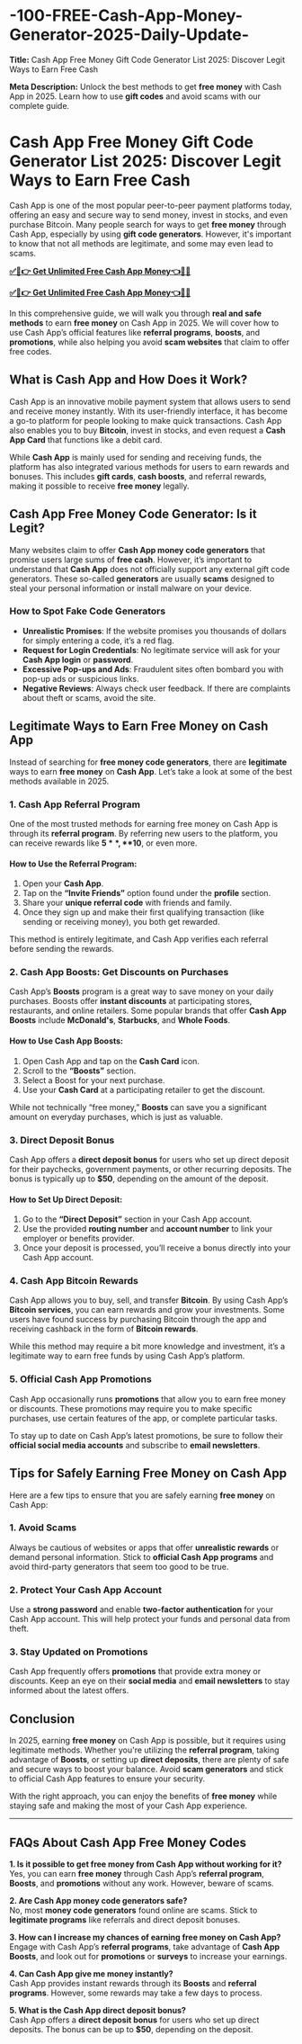 # -100-FREE-Cash-App-Money-Generator-2025-Daily-Update-
**Title:** Cash App Free Money Gift Code Generator List 2025: Discover Legit Ways to Earn Free Cash

**Meta Description:** Unlock the best methods to get **free money** with Cash App in 2025. Learn how to use **gift codes** and avoid scams with our complete guide.

# **Cash App Free Money Gift Code Generator List 2025: Discover Legit Ways to Earn Free Cash**

Cash App is one of the most popular peer-to-peer payment platforms today, offering an easy and secure way to send money, invest in stocks, and even purchase Bitcoin. Many people search for ways to get **free money** through Cash App, especially by using **gift code generators**. However, it's important to know that not all methods are legitimate, and some may even lead to scams.

**[✅🔴👉 Get Unlimited Free Cash App Money👈🔴✅](https://profreeoffers.com/cashapp/)**  

**[✅🔴👉 Get Unlimited Free Cash App Money👈🔴✅](https://profreeoffers.com/cashapp/)**  


In this comprehensive guide, we will walk you through **real and safe methods** to earn **free money** on Cash App in 2025. We will cover how to use Cash App’s official features like **referral programs**, **boosts**, and **promotions**, while also helping you avoid **scam websites** that claim to offer free codes.

## **What is Cash App and How Does it Work?**

Cash App is an innovative mobile payment system that allows users to send and receive money instantly. With its user-friendly interface, it has become a go-to platform for people looking to make quick transactions. Cash App also enables you to buy **Bitcoin**, invest in stocks, and even request a **Cash App Card** that functions like a debit card.

While **Cash App** is mainly used for sending and receiving funds, the platform has also integrated various methods for users to earn rewards and bonuses. This includes **gift cards**, **cash boosts**, and referral rewards, making it possible to receive **free money** legally.

## **Cash App Free Money Code Generator: Is it Legit?**

Many websites claim to offer **Cash App money code generators** that promise users large sums of **free cash**. However, it’s important to understand that **Cash App** does not officially support any external gift code generators. These so-called **generators** are usually **scams** designed to steal your personal information or install malware on your device.

### **How to Spot Fake Code Generators**
- **Unrealistic Promises**: If the website promises you thousands of dollars for simply entering a code, it’s a red flag.
- **Request for Login Credentials**: No legitimate service will ask for your **Cash App login** or **password**.
- **Excessive Pop-ups and Ads**: Fraudulent sites often bombard you with pop-up ads or suspicious links.
- **Negative Reviews**: Always check user feedback. If there are complaints about theft or scams, avoid the site.

## **Legitimate Ways to Earn Free Money on Cash App**

Instead of searching for **free money code generators**, there are **legitimate** ways to earn **free money** on **Cash App**. Let’s take a look at some of the best methods available in 2025.

### **1. Cash App Referral Program**
One of the most trusted methods for earning free money on Cash App is through its **referral program**. By referring new users to the platform, you can receive rewards like **$5**, **$10**, or even more.

#### **How to Use the Referral Program:**
1. Open your **Cash App**.
2. Tap on the **“Invite Friends”** option found under the **profile** section.
3. Share your **unique referral code** with friends and family.
4. Once they sign up and make their first qualifying transaction (like sending or receiving money), you both get rewarded.

This method is entirely legitimate, and Cash App verifies each referral before sending the rewards.

### **2. Cash App Boosts: Get Discounts on Purchases**
Cash App’s **Boosts** program is a great way to save money on your daily purchases. Boosts offer **instant discounts** at participating stores, restaurants, and online retailers. Some popular brands that offer **Cash App Boosts** include **McDonald's**, **Starbucks**, and **Whole Foods**.

#### **How to Use Cash App Boosts:**
1. Open Cash App and tap on the **Cash Card** icon.
2. Scroll to the **“Boosts”** section.
3. Select a Boost for your next purchase.
4. Use your **Cash Card** at a participating retailer to get the discount.

While not technically “free money,” **Boosts** can save you a significant amount on everyday purchases, which is just as valuable.

### **3. Direct Deposit Bonus**
Cash App offers a **direct deposit bonus** for users who set up direct deposit for their paychecks, government payments, or other recurring deposits. The bonus is typically up to **$50**, depending on the amount of the deposit.

#### **How to Set Up Direct Deposit:**
1. Go to the **“Direct Deposit”** section in your Cash App account.
2. Use the provided **routing number** and **account number** to link your employer or benefits provider.
3. Once your deposit is processed, you’ll receive a bonus directly into your Cash App account.

### **4. Cash App Bitcoin Rewards**
Cash App allows you to buy, sell, and transfer **Bitcoin**. By using Cash App’s **Bitcoin services**, you can earn rewards and grow your investments. Some users have found success by purchasing Bitcoin through the app and receiving cashback in the form of **Bitcoin rewards**.

While this method may require a bit more knowledge and investment, it’s a legitimate way to earn free funds by using Cash App’s platform.

### **5. Official Cash App Promotions**
Cash App occasionally runs **promotions** that allow you to earn free money or discounts. These promotions may require you to make specific purchases, use certain features of the app, or complete particular tasks.

To stay up to date on Cash App’s latest promotions, be sure to follow their **official social media accounts** and subscribe to **email newsletters**.

## **Tips for Safely Earning Free Money on Cash App**

Here are a few tips to ensure that you are safely earning **free money** on Cash App:

### **1. Avoid Scams**
Always be cautious of websites or apps that offer **unrealistic rewards** or demand personal information. Stick to **official Cash App programs** and avoid third-party generators that seem too good to be true.

### **2. Protect Your Cash App Account**
Use a **strong password** and enable **two-factor authentication** for your Cash App account. This will help protect your funds and personal data from theft.

### **3. Stay Updated on Promotions**
Cash App frequently offers **promotions** that provide extra money or discounts. Keep an eye on their **social media** and **email newsletters** to stay informed about the latest offers.

## **Conclusion**

In 2025, earning **free money** on Cash App is possible, but it requires using legitimate methods. Whether you're utilizing the **referral program**, taking advantage of **Boosts**, or setting up **direct deposits**, there are plenty of safe and secure ways to boost your balance. Avoid **scam generators** and stick to official Cash App features to ensure your security.

With the right approach, you can enjoy the benefits of **free money** while staying safe and making the most of your Cash App experience.

---

## **FAQs About Cash App Free Money Codes**

**1. Is it possible to get free money from Cash App without working for it?**  
Yes, you can earn **free money** through Cash App’s **referral program**, **Boosts**, and **promotions** without any work. However, beware of scams.

**2. Are Cash App money code generators safe?**  
No, most **money code generators** found online are scams. Stick to **legitimate programs** like referrals and direct deposit bonuses.

**3. How can I increase my chances of earning free money on Cash App?**  
Engage with Cash App’s **referral programs**, take advantage of **Cash App Boosts**, and look out for **promotions** or **surveys** to increase your earnings.

**4. Can Cash App give me money instantly?**  
Cash App provides instant rewards through its **Boosts** and **referral programs**. However, some rewards may take a few days to process.

**5. What is the Cash App direct deposit bonus?**  
Cash App offers a **direct deposit bonus** for users who set up direct deposits. The bonus can be up to **$50**, depending on the deposit.
